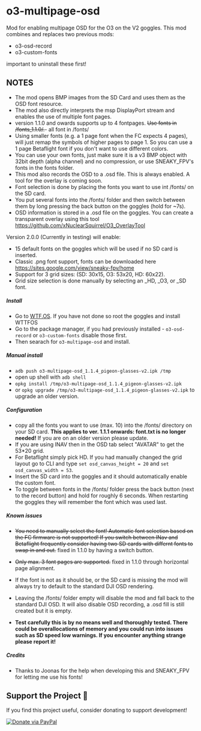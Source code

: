 # o3-multipage-osd
Mod for enabling multipage OSD for the O3 on the V2 goggles.
This mod combines and replaces two previous mods:
- o3-osd-record
- o3-custom-fonts

important to uninstall these first!

## NOTES
- The mod opens BMP images from the SD Card and uses them as the OSD font resource.
- The mod also directly interprets the msp DisplayPort stream and enables the use of multiple font pages.
- version 1.1.0 and owards supports up to 4 fontpages. ~~Use fonts in /fonts_1.1.0/.~~- all font in /fonts/
- Using smaller fonts (e.g. a 1 page font when the FC expects 4 pages), will just remap the symbols of higher pages to page 1. So you can use a 1 page Betaflight font if you don't want to use different colors.
- You can use your own fonts, just make sure it is a v3 BMP object with 32bit depth (alpha channel) and no compression, or use SNEAKY_FPV's fonts in the fonts folder.
- This mod also records the OSD to a .osd file. This is always enabled. A tool for the overlay is coming soon.
- Font selection is done by placing the fonts you want to use int /fonts/ on the SD card.
- You put several fonts into the /fonts/ folder and then switch between them by long pressing the back button on the goggles (hold for ~7s).
- OSD information is stored in a .osd file on the goggles. You can create a transparent overlay using this tool https://github.com/xNuclearSquirrel/O3_OverlayTool

Version 2.0.0 (Currently in testing) will enable:
- 15 default fonts on the goggles which will be used if no SD card is inserted.
- Classic .png font support, fonts can be downloaded here https://sites.google.com/view/sneaky-fpv/home
- Support for 3 grid sizes: (SD: 30x15, O3: 53x20, HD: 60x22).
- Grid size selection is done manually by selecting an _HD, _O3, or _SD font.

##### Install
- Go to [WTF.OS](https://fpv.wtf/). If you have not done so root the goggles and install WTTFOS
- Go to the package manager, if you had previously installed - `o3-osd-record` or  `o3-custom-fonts` disable those first.
- Then searach for `o3-multipage-osd` and install.

##### Manual install
- `adb push o3-multipage-osd_1.1.4_pigeon-glasses-v2.ipk /tmp`
- open up shell with `adb shell`
- `opkg install /tmp/o3-multipage-osd_1.1.4_pigeon-glasses-v2.ipk`
- or `opkg upgrade /tmp/o3-multipage-osd_1.1.4_pigeon-glasses-v2.ipk` to upgrade an older version.

##### Configuration
- copy all the fonts you want to use (max. 10) into the /fonts/ directory on your SD card. **This applies to ver. 1.1.1 onwards: font.txt is no longer needed!** If you are on an older version please update.
- If you are using INAV then in the OSD tab select "AVATAR" to get the 53*20 grid.
- For Betaflight simply pick HD. If you had manually changed the grid layout go to CLI and type `set osd_canvas_height = 20` and `set osd_canvas_width = 53`.
- Insert the SD card into the goggles and it should automatically enable the custom font.
- To toggle between fonts in the /fonts/ folder press the back button (next to the record button) and hold for roughly 6 seconds. When restarting the goggles they will remember the font which was used last.

##### Known issues
- ~~You need to manually select the font! Automatic font selection based on the FC firmware is not supported! If you switch between INav and Betaflight frequently consider having two SD cards with differnt fonts to swap in and out.~~ fixed in 1.1.0 by having a switch button.
- ~~Only max. 3 font pages are supported.~~ fixed in 1.1.0 through horizontal page alignment.
- If the font is not as it should be, or the SD card is missing the mod will always try to default to the standard DJI OSD rendering.
- Leaving the /fonts/ folder empty will disable the mod and fall back to the standard DJI OSD. It will also disable OSD recording, a .osd fill is still created but it is empty.

- **Test carefully this is by no means well and thoroughly tested. There could be overallocations of memory and you could run into issues such as SD speed low warnings. If you encounter anything strange please report it!**


##### Credits
- Thanks to Joonas for the help when developing this and SNEAKY_FPV for letting me use his fonts!


## Support the Project 💖
If you find this project useful, consider donating to support development!

[![Donate via PayPal](https://img.shields.io/badge/Donate-PayPal-blue.svg)](https://www.paypal.com/donate/?hosted_button_id=BSA49E6J5DLM4)

